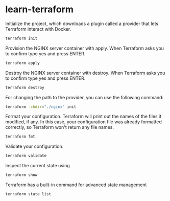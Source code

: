 # learn-terraform

Initialize the project, which downloads a plugin called a provider that lets Terraform interact with Docker.

```bash
terraform init
```

Provision the NGINX server container with apply. When Terraform asks you to confirm type yes and press ENTER.

```bash
terraform apply
```

Destroy the NGINX server container with destroy. When Terraform asks you to confirm type yes and press ENTER.

```bash
terraform destroy
```

For changing the path to the provider, you can use the following command:

```bash
terraform -chdir="./nginx" init
```

Format your configuration. Terraform will print out the names of the files it modified, if any. In this case, your configuration file was already formatted correctly, so Terraform won't return any file names.

```bash
terraform fmt
```

Validate your configuration.

```bash
terraform validate
```

Inspect the current state using

```bash
terraform show
```

Terraform has a built-in command for advanced state management

```bash
terraform state list
```
